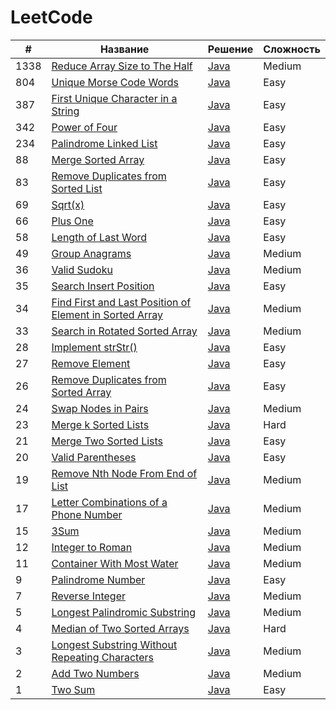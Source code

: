 # LeetCode

| #    | Название                                                                                                                                         | Решение                                                                                      | Сложность |
|------|--------------------------------------------------------------------------------------------------------------------------------------------------|----------------------------------------------------------------------------------------------|-----------|
| 1338 | [Reduce Array Size to The Half](https://leetcode.com/problems/reduce-array-size-to-the-half)                                                     | [Java](https://github.com/zivoru/LeetCode/blob/master/src/ru/zivo/problems/Problem1338.java) | Medium    |
| 804  | [Unique Morse Code Words](https://leetcode.com/problems/unique-morse-code-words)                                                                 | [Java](https://github.com/zivoru/LeetCode/blob/master/src/ru/zivo/problems/Problem804.java)  | Easy      |
| 387  | [First Unique Character in a String](https://leetcode.com/problems/first-unique-character-in-a-string)                                           | [Java](https://github.com/zivoru/LeetCode/blob/master/src/ru/zivo/problems/Problem387.java)  | Easy      |
| 342  | [Power of Four](https://leetcode.com/problems/power-of-four)                                                                                     | [Java](https://github.com/zivoru/LeetCode/blob/master/src/ru/zivo/problems/Problem342.java)  | Easy      |
| 234  | [Palindrome Linked List](https://leetcode.com/problems/palindrome-linked-list)                                                                   | [Java](https://github.com/zivoru/LeetCode/blob/master/src/ru/zivo/problems/Problem234.java)  | Easy      |
| 88   | [Merge Sorted Array](https://leetcode.com/problems/merge-sorted-array)                                                                           | [Java](https://github.com/zivoru/LeetCode/blob/master/src/ru/zivo/problems/Problem88.java)   | Easy      |
| 83   | [Remove Duplicates from Sorted List](https://leetcode.com/problems/remove-duplicates-from-sorted-list)                                           | [Java](https://github.com/zivoru/LeetCode/blob/master/src/ru/zivo/problems/Problem83.java)   | Easy      |
| 69   | [Sqrt(x)](https://leetcode.com/problems/sqrtx)                                                                                                   | [Java](https://github.com/zivoru/LeetCode/blob/master/src/ru/zivo/problems/Problem69.java)   | Easy      |
| 66   | [Plus One](https://leetcode.com/problems/plus-one)                                                                                               | [Java](https://github.com/zivoru/LeetCode/blob/master/src/ru/zivo/problems/Problem66.java)   | Easy      |
| 58   | [Length of Last Word](https://leetcode.com/problems/length-of-last-word)                                                                         | [Java](https://github.com/zivoru/LeetCode/blob/master/src/ru/zivo/problems/Problem58.java)   | Easy      |
| 49   | [Group Anagrams](https://leetcode.com/problems/group-anagrams)                                                                                   | [Java](https://github.com/zivoru/LeetCode/blob/master/src/ru/zivo/problems/Problem49.java)   | Medium    |
| 36   | [Valid Sudoku](https://leetcode.com/problems/valid-sudoku)                                                                                       | [Java](https://github.com/zivoru/LeetCode/blob/master/src/ru/zivo/problems/Problem36.java)   | Medium    |
| 35   | [Search Insert Position](https://leetcode.com/problems/search-insert-position)                                                                   | [Java](https://github.com/zivoru/LeetCode/blob/master/src/ru/zivo/problems/Problem35.java)   | Easy      |
| 34   | [Find First and Last Position of Element in Sorted Array](https://leetcode.com/problems/find-first-and-last-position-of-element-in-sorted-array) | [Java](https://github.com/zivoru/LeetCode/blob/master/src/ru/zivo/problems/Problem34.java)   | Medium    |
| 33   | [Search in Rotated Sorted Array](https://leetcode.com/problems/search-in-rotated-sorted-array)                                                   | [Java](https://github.com/zivoru/LeetCode/blob/master/src/ru/zivo/problems/Problem33.java)   | Medium    |
| 28   | [Implement strStr()](https://leetcode.com/problems/implement-strstr)                                                                             | [Java](https://github.com/zivoru/LeetCode/blob/master/src/ru/zivo/problems/Problem28.java)   | Easy      |
| 27   | [Remove Element](https://leetcode.com/problems/remove-element)                                                                                   | [Java](https://github.com/zivoru/LeetCode/blob/master/src/ru/zivo/problems/Problem27.java)   | Easy      |
| 26   | [Remove Duplicates from Sorted Array](https://leetcode.com/problems/remove-duplicates-from-sorted-array)                                         | [Java](https://github.com/zivoru/LeetCode/blob/master/src/ru/zivo/problems/Problem26.java)   | Easy      |
| 24   | [Swap Nodes in Pairs](https://leetcode.com/problems/swap-nodes-in-pairs)                                                                         | [Java](https://github.com/zivoru/LeetCode/blob/master/src/ru/zivo/problems/Problem24.java)   | Medium    |
| 23   | [Merge k Sorted Lists](https://leetcode.com/problems/merge-k-sorted-lists)                                                                       | [Java](https://github.com/zivoru/LeetCode/blob/master/src/ru/zivo/problems/Problem23.java)   | Hard      |
| 21   | [Merge Two Sorted Lists](https://leetcode.com/problems/merge-two-sorted-lists)                                                                   | [Java](https://github.com/zivoru/LeetCode/blob/master/src/ru/zivo/problems/Problem21.java)   | Easy      |
| 20   | [Valid Parentheses](https://leetcode.com/problems/valid-parentheses)                                                                             | [Java](https://github.com/zivoru/LeetCode/blob/master/src/ru/zivo/problems/Problem20.java)   | Easy      |
| 19   | [Remove Nth Node From End of List](https://leetcode.com/problems/remove-nth-node-from-end-of-list)                                               | [Java](https://github.com/zivoru/LeetCode/blob/master/src/ru/zivo/problems/Problem19.java)   | Medium    |
| 17   | [Letter Combinations of a Phone Number](https://leetcode.com/problems/letter-combinations-of-a-phone-number)                                     | [Java](https://github.com/zivoru/LeetCode/blob/master/src/ru/zivo/problems/Problem17.java)   | Medium    |
| 15   | [3Sum](https://leetcode.com/problems/3sum)                                                                                                       | [Java](https://github.com/zivoru/LeetCode/blob/master/src/ru/zivo/problems/Problem15.java)   | Medium    |
| 12   | [Integer to Roman](https://leetcode.com/problems/integer-to-roman)                                                                               | [Java](https://github.com/zivoru/LeetCode/blob/master/src/ru/zivo/problems/Problem12.java)   | Medium    |
| 11   | [Container With Most Water](https://leetcode.com/problems/container-with-most-water)                                                             | [Java](https://github.com/zivoru/LeetCode/blob/master/src/ru/zivo/problems/Problem11.java)   | Medium    |
| 9    | [Palindrome Number](https://leetcode.com/problems/palindrome-number)                                                                             | [Java](https://github.com/zivoru/LeetCode/blob/master/src/ru/zivo/problems/Problem9.java)    | Easy      |
| 7    | [Reverse Integer](https://leetcode.com/problems/reverse-integer)                                                                                 | [Java](https://github.com/zivoru/LeetCode/blob/master/src/ru/zivo/problems/Problem7.java)    | Medium    |
| 5    | [Longest Palindromic Substring](https://leetcode.com/problems/longest-palindromic-substring)                                                     | [Java](https://github.com/zivoru/LeetCode/blob/master/src/ru/zivo/problems/Problem5.java)    | Medium    |
| 4    | [Median of Two Sorted Arrays](https://leetcode.com/problems/median-of-two-sorted-arrays)                                                         | [Java](https://github.com/zivoru/LeetCode/blob/master/src/ru/zivo/problems/Problem4.java)    | Hard      |
| 3    | [Longest Substring Without Repeating Characters](https://leetcode.com/problems/longest-substring-without-repeating-characters)                   | [Java](https://github.com/zivoru/LeetCode/blob/master/src/ru/zivo/problems/Problem3.java)    | Medium    |
| 2    | [Add Two Numbers](https://leetcode.com/problems/add-two-numbers)                                                                                 | [Java](https://github.com/zivoru/LeetCode/blob/master/src/ru/zivo/problems/Problem2.java)    | Medium    |
| 1    | [Two Sum](https://leetcode.com/problems/two-sum)                                                                                                 | [Java](https://github.com/zivoru/LeetCode/blob/master/src/ru/zivo/problems/Problem1.java)    | Easy      |
